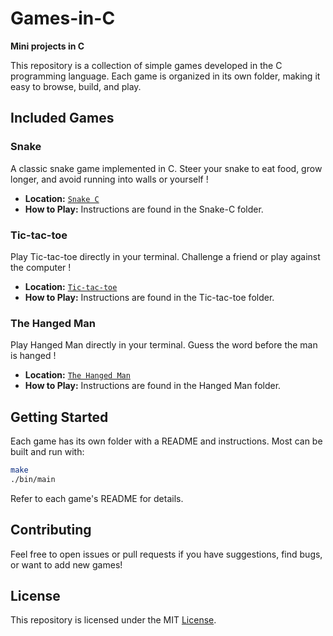 # Games-in-C

**Mini projects in C**

This repository is a collection of simple games developed in the C programming language. Each game is organized in its own folder, making it easy to browse, build, and play.

## Included Games
### Snake
A classic snake game implemented in C. Steer your snake to eat food, grow longer, and avoid running into walls or yourself !

- **Location:** [`Snake C`](./Snake-C/)
- **How to Play:** Instructions are found in the Snake-C folder.

### Tic-tac-toe
Play Tic-tac-toe directly in your terminal. Challenge a friend or play against the computer !

- **Location:** [`Tic-tac-toe`](./Tic-tac-toe/)
- **How to Play:** Instructions are found in the Tic-tac-toe folder.

### The Hanged Man
Play Hanged Man directly in your terminal. Guess the word before the man is hanged !

- **Location:** [`The Hanged Man`](./The-Hanged-Man/)
- **How to Play:** Instructions are found in the Hanged Man folder.

## Getting Started

Each game has its own folder with a README and instructions. Most can be built and run with:

```bash
make
./bin/main
```

Refer to each game's README for details.

## Contributing

Feel free to open issues or pull requests if you have suggestions, find bugs, or want to add new games!

## License

This repository is licensed under the MIT [License](LICENSE).
